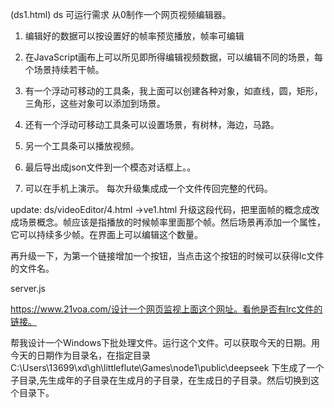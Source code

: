 (ds1.html)
ds 可运行需求
从0制作一个网页视频编辑器。
1. 编辑好的数据可以按设置好的帧率预览播放，帧率可编辑

2. 在JavaScript画布上可以所见即所得编辑视频数据，可以编辑不同的场景，每个场景持续若干帧。
3. 有一个浮动可移动的工具条，我上面可以创建各种对象，如直线，圆，矩形，三角形，这些对象可以添加到场景。
4. 还有一个浮动可移动工具条可以设置场景，有树林，海边，马路。
5. 另一个工具条可以播放视频。
    
6. 最后导出成json文件到一个模态对话框上。。
7. 可以在手机上演示。
每次升级集成成一个文件传回完整的代码。






  update: ds/videoEditor/4.html   ->ve1.html
   升级这段代码，把里面帧的概念成改成场景概念。帧应该是指播放的时候帧率里面那个帧。然后场景再添加一个属性，它可以持续多少帧。在界面上可以编辑这个数量。
 


再升级一下，为第一个链接增加一个按钮，当点击这个按钮的时候可以获得lc文件的文件名。

server.js

https://www.21voa.com/设计一个网页监视上面这个网址。看他是否有lrc文件的链接。



帮我设计一个Windows下批处理文件。运行这个文件。可以获取今天的日期。用今天的日期作为目录名，在指定目录 C:\Users\13699\xd\gh\littleflute\Games\node1\public\deepseek 下生成了一个子目录,先生成年的子目录在生成月的子目录，在生成日的子目录。然后切换到这个目录下。



